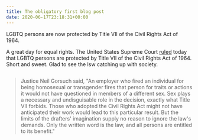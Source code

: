 ```yaml
---
title: The obligatory first blog post
date: 2020-06-17T23:18:31+00:00
---
```

LGBTQ persons are now protected by Title VII of the Civil Rights Act of 1964.

A great day for equal rights.
The United States Supreme Court [ruled](https://www.supremecourt.gov/opinions/19pdf/17-1618_hfci.pdf) today that LGBTQ persons are protected by Title VII of the Civil Rights Act of 1964. Short and sweet. Glad to see the lsw catching up with society.

<img
   data-src="https://res.cloudinary.com/paulportfolio/image/upload/w_auto,c_scale,q_auto,f_auto,dpr_auto/v1592436235/11ty/F2E08053-8CB7-441A-9EDF-2D59C38677BC.jpg"
alt=""
class="cld-responsive" />

>Justice Neil Gorsuch said, 
"An employer who fired an individual for being homosexual or transgender fires that person for traits or actions it would not have questioned in members of a different sex. Sex plays a necessary and undisguisable role in the decision, exactly what Title VII forbids. Those who adopted the Civil Rights Act might not have anticipated their work would lead to this particular result. But the limits of the drafters' imagination supply no reason to ignore the law's demands. Only the written word is the law, and all persons are entitled to its benefit."
